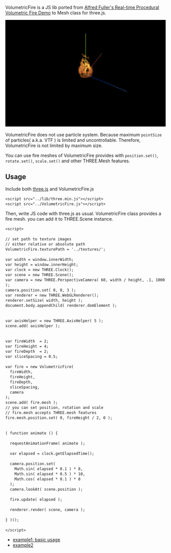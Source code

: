 VolumetricFire is a JS lib ported from [Alfred Fuller's Real-time Procedural Volumetric Fire Demo](http://webgl-fire.appspot.com/html/fire.html) to Mesh class for three.js.

![](examples/images/capture.gif)

VolumetricFire does not use particle system. Because maximum `pointSize` of particles( a.k.a. VTF ) is limited and uncontrollable. Therefore, VolumetricFire is not limited by maximum size.

You can use fire meshes of VolumetricFire provides with `position.set()`, `rotate.set()`, `scale.set()` and other THREE.Mesh features.

## Usage

Include both [three.js](https://github.com/mrdoob/three.js/) and VolumetricFire.js
```
<script src="../lib/three.min.js"></script>
<script src="../VolumetricFire.js"></script>
```

Then, write JS code with three.js as usual. VolumetricFire class provides a fire mesh. you can add it to THREE.Scene instance.
```
<script>

// set path to texture images
// either relative or absolute path
VolumetricFire.texturePath = '../textures/';

var width = window.innerWidth;
var height = window.innerHeight;
var clock = new THREE.Clock();
var scene = new THREE.Scene();
var camera = new THREE.PerspectiveCamera( 60, width / height, .1, 1000 );
camera.position.set( 0, 0, 3 );
var renderer = new THREE.WebGLRenderer();
renderer.setSize( width, height );
document.body.appendChild( renderer.domElement );


var axisHelper = new THREE.AxisHelper( 5 );
scene.add( axisHelper );


var fireWidth  = 2;
var fireHeight = 4;
var fireDepth  = 2;
var sliceSpacing = 0.5;

var fire = new VolumetricFire(
  fireWidth,
  fireHeight,
  fireDepth,
  sliceSpacing,
  camera
);
scene.add( fire.mesh );
// you can set position, rotation and scale
// fire.mesh accepts THREE.mesh features
fire.mesh.position.set( 0, fireHeight / 2, 0 );


( function animate () {

  requestAnimationFrame( animate );

  var elapsed = clock.getElapsedTime();

  camera.position.set(
    Math.sin( elapsed * 0.1 ) * 8,
    Math.sin( elapsed * 0.5 ) * 10,
    Math.cos( elapsed * 0.1 ) * 8
  );
  camera.lookAt( scene.position );

  fire.update( elapsed );

  renderer.render( scene, camera );

} )();

</script>
```

- [example1: basic usage](http://yomotsu.github.io/VolumetricFire/examples/example1.html)
- [example2](http://yomotsu.github.io/VolumetricFire/examples/example2.html)
